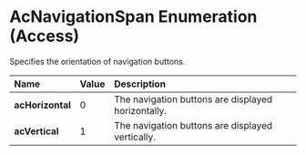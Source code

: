 
# AcNavigationSpan Enumeration (Access)

Specifies the orientation of navigation buttons.



|**Name**|**Value**|**Description**|
|:-----|:-----|:-----|
|**acHorizontal**|0|The navigation buttons are displayed horizontally.|
|**acVertical**|1|The navigation buttons are displayed vertically.|
